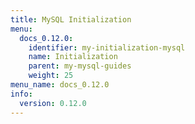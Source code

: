 ```yaml
---
title: MySQL Initialization
menu:
  docs_0.12.0:
    identifier: my-initialization-mysql
    name: Initialization
    parent: my-mysql-guides
    weight: 25
menu_name: docs_0.12.0
info:
  version: 0.12.0
---
```



